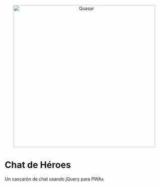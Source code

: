 <p align="center">
  <img alt="Quasar" src="https://external-content.duckduckgo.com/iu/?u=https%3A%2F%2Fwww.2hatslogic.com%2Fmedia%2F242-2428861_pwa-progressive-web-app-logo-pwa-progressive-web.jpg" width="450">
</p>

# Chat de Héroes

Un cascarón de chat usando jQuery para PWAs
